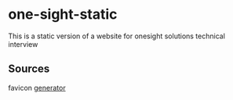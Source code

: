 # one-sight-static
This is a static version of a website for onesight solutions technical interview


## Sources
favicon [generator](https://favicon.io/favicon-generator/)